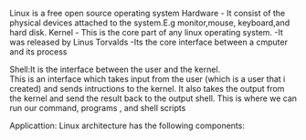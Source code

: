 Linux is a free open source operating system 
Hardware - It consist of the physical devices attached to the system.E.g monitor,mouse, keyboard,and hard disk. 
Kernel - This is the core part of any linux operating system.
	-It was released by Linus Torvalds
	-Its the core interface between a cmputer and its process 
	
Shell:It is the interface between the user and the kernel.  
	This is an interface which takes input from the user (which is a user that i created) and sends intructions to the kernel.
	It also takes the output from the kernel and send the result back to the output shell.
	This is where we can run our command, programs , and shell scripts 
	
Applicattion: 
Linux architecture has the following components: 

 
